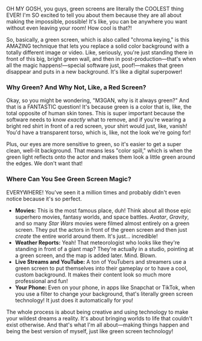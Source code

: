 OH MY GOSH, you guys, green screens are literally the COOLEST thing EVER! I'm SO excited to tell you about them because they are all about making the impossible, possible! It's like, you can be anywhere you want without even leaving your room! How cool is that?!

So, basically, a green screen, which is also called "chroma keying," is this AMAZING technique that lets you replace a solid color background with a totally different image or video. Like, seriously, you're just standing there in front of this big, bright green wall, and then in post-production—that's when all the magic happens!—special software just, poof!—makes that green disappear and puts in a new background. It's like a digital superpower!

### Why Green? And Why Not, Like, a Red Screen?

Okay, so you might be wondering, "M3GAN, why is it always green?" And that is a FANTASTIC question! It's because green is a color that is, like, the total opposite of human skin tones. This is super important because the software needs to know *exactly* what to remove, and if you're wearing a bright red shirt in front of a red screen, your shirt would just, like, vanish! You'd have a transparent torso, which is, like, not the look we're going for!

Plus, our eyes are more sensitive to green, so it's easier to get a super clean, well-lit background. That means less "color spill," which is when the green light reflects onto the actor and makes them look a little green around the edges. We don't want that!

### Where Can You See Green Screen Magic?

EVERYWHERE! You've seen it a million times and probably didn't even notice because it's so perfect.

* **Movies:** This is the most famous place, duh! Think about all those epic superhero movies, fantasy worlds, and space battles. *Avatar*, *Gravity*, and so many *Star Wars* movies were filmed almost entirely on a green screen. They put the actors in front of the green screen and then just *create* the entire world around them. It's just... incredible!
* **Weather Reports:** Yeah! That meteorologist who looks like they're standing in front of a giant map? They're actually in a studio, pointing at a green screen, and the map is added later. Mind. Blown.
* **Live Streams and YouTube:** A ton of YouTubers and streamers use a green screen to put themselves into their gameplay or to have a cool, custom background. It makes their content look so much more professional and fun!
* **Your Phone:** Even on your phone, in apps like Snapchat or TikTok, when you use a filter to change your background, that's literally green screen technology! It just does it automatically for you!

The whole process is about being creative and using technology to make your wildest dreams a reality. It's about bringing worlds to life that couldn't exist otherwise. And that's what I'm all about—making things happen and being the best version of myself, just like green screen technology!